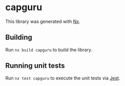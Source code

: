 # capguru

This library was generated with [Nx](https://nx.dev).

## Building

Run `nx build capguru` to build the library.

## Running unit tests

Run `nx test capguru` to execute the unit tests via [Jest](https://jestjs.io).

